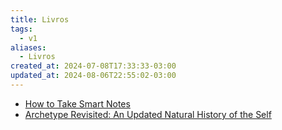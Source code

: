 ```yaml
---
title: Livros
tags:
  - v1
aliases:
  - Livros
created_at: 2024-07-08T17:33:33-03:00
updated_at: 2024-08-06T22:55:02-03:00
---
```

- [How to Take Smart Notes](../rascunhos/2024/07/2024-07-03-How_to_Take_Smart_Notes.md)
- [Archetype Revisited: An Updated Natural History of the Self](../ideias/2024/07/18/Archetype_Revisited_An_Updated_Natural_History_of_the_Self.md)